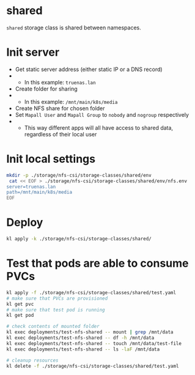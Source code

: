
# shared

`shared` storage class is shared between namespaces.

# Init server

- Get static server address (either static IP or a DNS record)
- - In this example: `truenas.lan`
- Create folder for sharing
- - In this example: `/mnt/main/k8s/media`
- Create NFS share for chosen folder
- Set `Mapall User` and `Mapall Group` to `nobody` and `nogroup` respectively
- - This way different apps will all have access to shared data, regardless of their local user

# Init local settings

```bash
mkdir -p ./storage/nfs-csi/storage-classes/shared/env
 cat << EOF > ./storage/nfs-csi/storage-classes/shared/env/nfs.env
server=truenas.lan
path=/mnt/main/k8s/media
EOF
```

# Deploy

```bash
kl apply -k ./storage/nfs-csi/storage-classes/shared/
```

# Test that pods are able to consume PVCs

```bash
kl apply -f ./storage/nfs-csi/storage-classes/shared/test.yaml
# make sure that PVCs are provisioned
kl get pvc
# make sure that test pod is running
kl get pod

# check contents of mounted folder
kl exec deployments/test-nfs-shared -- mount | grep /mnt/data
kl exec deployments/test-nfs-shared -- df -h /mnt/data
kl exec deployments/test-nfs-shared -- touch /mnt/data/test-file
kl exec deployments/test-nfs-shared -- ls -laF /mnt/data

# cleanup resources
kl delete -f ./storage/nfs-csi/storage-classes/shared/test.yaml
```
